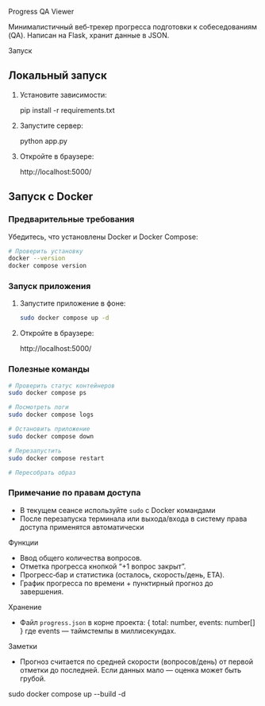 Progress QA Viewer

Минималистичный веб‑трекер прогресса подготовки к собеседованиям (QA). Написан на Flask, хранит данные в JSON.

Запуск

## Локальный запуск

1) Установите зависимости:

   pip install -r requirements.txt

2) Запустите сервер:

   python app.py

3) Откройте в браузере:

   http://localhost:5000/

## Запуск с Docker

### Предварительные требования

Убедитесь, что установлены Docker и Docker Compose:

```bash
# Проверить установку
docker --version
docker compose version
```

### Запуск приложения

1) Запустите приложение в фоне:

   ```bash
   sudo docker compose up -d
   ```

2) Откройте в браузере:

   http://localhost:5000/

### Полезные команды

```bash
# Проверить статус контейнеров
sudo docker compose ps

# Посмотреть логи
sudo docker compose logs

# Остановить приложение
sudo docker compose down

# Перезапустить
sudo docker compose restart

# Пересобрать образ

```

### Примечание по правам доступа

- В текущем сеансе используйте `sudo` с Docker командами
- После перезапуска терминала или выхода/входа в систему права доступа применятся автоматически

Функции

- Ввод общего количества вопросов.
- Отметка прогресса кнопкой “+1 вопрос закрыт”.
- Прогресс‑бар и статистика (осталось, скорость/день, ETA).
- График прогресса по времени + пунктирный прогноз до завершения.

Хранение

- Файл `progress.json` в корне проекта: { total: number, events: number[] } где events — таймстемпы в миллисекундах.

Заметки

- Прогноз считается по средней скорости (вопросов/день) от первой отметки до последней. Если данных мало — оценка может быть грубой.

sudo docker compose up --build -d